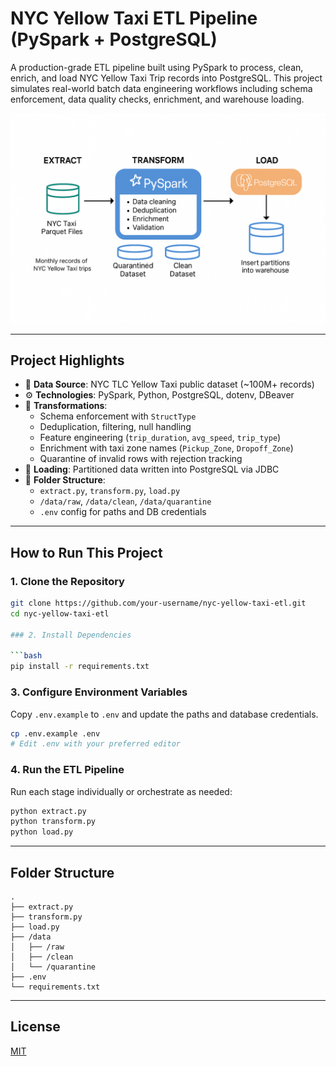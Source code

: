 # NYC Yellow Taxi ETL Pipeline (PySpark + PostgreSQL)

A production-grade ETL pipeline built using PySpark to process, clean, enrich, and load NYC Yellow Taxi Trip records into PostgreSQL. This project simulates real-world batch data engineering workflows including schema enforcement, data quality checks, enrichment, and warehouse loading.

![ETL Pipeline Flow](assets/etl_flow_diagram.png)

---

## Project Highlights

- 📁 **Data Source**: NYC TLC Yellow Taxi public dataset (~100M+ records)
- ⚙️ **Technologies**: PySpark, Python, PostgreSQL, dotenv, DBeaver
- 🧼 **Transformations**:
  - Schema enforcement with `StructType`
  - Deduplication, filtering, null handling
  - Feature engineering (`trip_duration`, `avg_speed`, `trip_type`)
  - Enrichment with taxi zone names (`Pickup_Zone`, `Dropoff_Zone`)
  - Quarantine of invalid rows with rejection tracking
- 🧩 **Loading**: Partitioned data written into PostgreSQL via JDBC
- 📂 **Folder Structure**:
  - `extract.py`, `transform.py`, `load.py`
  - `/data/raw`, `/data/clean`, `/data/quarantine`
  - `.env` config for paths and DB credentials

---

## How to Run This Project

### 1. Clone the Repository

```bash
git clone https://github.com/your-username/nyc-yellow-taxi-etl.git
cd nyc-yellow-taxi-etl

### 2. Install Dependencies

```bash
pip install -r requirements.txt
```

### 3. Configure Environment Variables

Copy `.env.example` to `.env` and update the paths and database credentials.

```bash
cp .env.example .env
# Edit .env with your preferred editor
```

### 4. Run the ETL Pipeline

Run each stage individually or orchestrate as needed:

```bash
python extract.py
python transform.py
python load.py
```

---

## Folder Structure

```
.
├── extract.py
├── transform.py
├── load.py
├── /data
│   ├── /raw
│   ├── /clean
│   └── /quarantine
├── .env
└── requirements.txt
```

---

## License

[MIT](LICENSE)